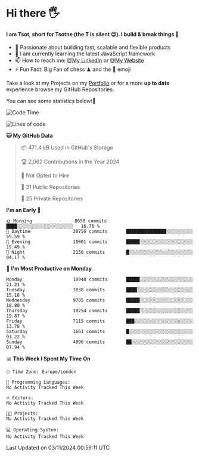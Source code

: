 # Hi there :raised_hand_with_fingers_splayed:
#### I am Tsot, short for Tsotne (the T is silent :wink:). I build & break things :space_invader:
- :telescope: Passionate about building fast, scalable and flexible products
- :seedling: I am currently learning the latest JavaScript framework 
- :mailbox: How to reach me: [@My LinkedIn](https://www.linkedin.com/in/tsotne-gvadzabia/) or [@My Website](https://tsotne.co.uk/contact)
- :zap: Fun Fact: Big Fan of chess ♟ and the 👾 emoji

Take a look at my Projects on my [Portfolio](https://tsotne.co.uk/) or for a more **up to date** experience browse my GitHub Repositories.

You can see some statistics below!:space_invader:
<!--START_SECTION:waka-->
![Code Time](http://img.shields.io/badge/Code%20Time-761%20hrs%202%20mins-blue)

![Lines of code](https://img.shields.io/badge/From%20Hello%20World%20I%27ve%20Written-16.9%20million%20lines%20of%20code-blue)

**🐱 My GitHub Data** 

> 📦 471.4 kB Used in GitHub's Storage 
 > 
> 🏆 2,062 Contributions in the Year 2024
 > 
> 🚫 Not Opted to Hire
 > 
> 📜 31 Public Repositories 
 > 
> 🔑 25 Private Repositories 
 > 
**I'm an Early 🐤** 

```text
🌞 Morning                8650 commits        ████░░░░░░░░░░░░░░░░░░░░░   16.76 % 
🌆 Daytime                30756 commits       ███████████████░░░░░░░░░░   59.59 % 
🌃 Evening                10061 commits       █████░░░░░░░░░░░░░░░░░░░░   19.49 % 
🌙 Night                  2150 commits        █░░░░░░░░░░░░░░░░░░░░░░░░   04.17 % 
```
📅 **I'm Most Productive on Monday** 

```text
Monday                   10948 commits       █████░░░░░░░░░░░░░░░░░░░░   21.21 % 
Tuesday                  7838 commits        ████░░░░░░░░░░░░░░░░░░░░░   15.18 % 
Wednesday                9705 commits        █████░░░░░░░░░░░░░░░░░░░░   18.80 % 
Thursday                 10254 commits       █████░░░░░░░░░░░░░░░░░░░░   19.87 % 
Friday                   7115 commits        ███░░░░░░░░░░░░░░░░░░░░░░   13.78 % 
Saturday                 1661 commits        █░░░░░░░░░░░░░░░░░░░░░░░░   03.22 % 
Sunday                   4096 commits        ██░░░░░░░░░░░░░░░░░░░░░░░   07.94 % 
```


📊 **This Week I Spent My Time On** 

```text
🕑︎ Time Zone: Europe/London

💬 Programming Languages: 
No Activity Tracked This Week

🔥 Editors: 
No Activity Tracked This Week

🐱‍💻 Projects: 
No Activity Tracked This Week

💻 Operating System: 
No Activity Tracked This Week
```


 Last Updated on 03/11/2024 00:59:11 UTC
<!--END_SECTION:waka-->
